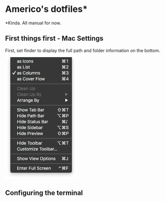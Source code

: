 # Americo's dotfiles*
\*Kinda. All manual for now.

## First things first - Mac Settings
First, set finder to display the full path and folder information on the bottom.
![Finder settings](https://github.com/azuzunaga/dotfiles/blob/master/images/finder_view_settings.png)


## Configuring the terminal
